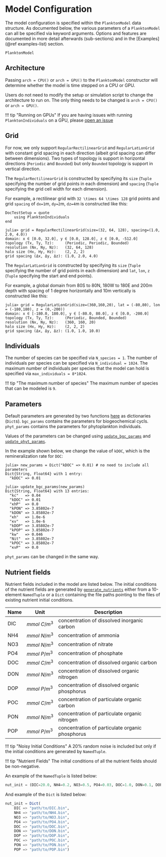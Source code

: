 # Model Configuration

The model configuration is specified within the `PlanktonModel` data structure. As documented below, the various parameters of a `PlanktonModel` can all be specified via keyword arguments. Options and features are documented in more detail afterwards (sub-sections) and in the [Examples](@ref examples-list) section.

```@docs
PlanktonModel
```

## Architecture

Passing `arch = CPU()` or `arch = GPU()` to the `PlanktonModel` constructor will determine whether the model
is time stepped on a CPU or GPU.

Users do not need to modify the setup or simulation script to change the architecture to run on.
The only thing needs to be changed is `arch = CPU()` or `arch = GPU()`.

!!! tip "Running on GPUs"
    If you are having issues with running `PlanktonIndividuals` on a GPU, please
    [open an issue](https://github.com/JuliaOcean/PlanktonIndividuals.jl/issues/new)

## Grid

For now, we only support `RegularRectilinearGrid` and `RegularLatLonGrid` with constant grid spacing in each
direction (albeit grid spacing can differ between dimensions).
Two types of topology is support in horizontal directions (`Periodic` and `Bounded`)
but only `Bounded` topology is support in vertical direction.

The `RegularRectilinearGrid` is constructed by specifying its `size` (`Tuple`
specifying the number of grid points in each dimension) and `spacing` (`Tuple` specifying
the grid cell width for each dimension).

For example, a rectilinear grid with ``32 \times 64 \times 128`` grid points and grid `spacing` of ``dx=1``m, ``dy=2``m, ``dz=4``m is constructed like this:

```@meta
DocTestSetup = quote
    using PlanktonIndividuals
end
```

```jldoctest
julia> grid = RegularRectilinearGrid(size=(32, 64, 128), spacing=(1.0, 2.0, 4.0))
domain: x ∈ [0.0, 32.0], y ∈ [0.0, 128.0], z ∈ [0.0, -512.0]
topology (Tx, Ty, Tz):     (Periodic, Periodic, Bounded)
resolution (Nx, Ny, Nz):   (32, 64, 128)
halo size (Hx, Hy, Hz):    (2, 2, 2)
grid spacing (Δx, Δy, Δz): (1.0, 2.0, 4.0)
```

The `RegularLatLonGrid` is constructed by specifying its `size` (`Tuple`
specifying the number of grid points in each dimension) and `lat`, `lon`, `z` (`Tuple` specifying
the start and end points).

For example, a global domain from 80S to 80N, 180W to 180E and 200m depth with spacing of 1 degree horizontally and 10m vertically
is constructed like this:

```jldoctest
julia> grid = RegularLatLonGrid(size=(360,160,20), lat = (-80,80), lon = (-180,180), z = (0,-200)) 
domain: x ∈ [-180.0, 180.0], y ∈ [-80.0, 80.0], z ∈ [0.0, -200.0]
topology (Tx, Ty, Tz):     (Periodic, Bounded, Bounded)
resolution (Nx, Ny, Nz):   (360, 160, 20)
halo size (Hx, Hy, Hz):    (2, 2, 2)
grid spacing (Δx, Δy, Δz): (1.0, 1.0, 10.0)
```

## Individuals

The number of species can be specified via `N_species = 1`.
The number of individuals per species can be specified via `N_individual = 1024`.
The maximum number of individuals per species that the model can hold is specified via `max_individuals = 8*1024`.

!!! tip "The maximum number of species"
    The maximum number of species that can be modeled is `9`.

## Parameters

Default parameters are generated by two functions [here](https://github.com/JuliaOcean/PlanktonIndividuals.jl/blob/master/src/params/param_default.jl) as dictionaries (`Dict`s).
`bgc_params` contains the parameters for biogeochemical cycls.
`phyt_params` contains the parameters for phytoplankton individuals.

Values of the parameters can be changed using [`update_bgc_params`](@ref) and [`update_phyt_params`](@ref).

In the example shown below, we change the value of `kDOC`, which is the remineralization rate for `DOC`:

```jldoctest
julia> new_params = Dict("kDOC" => 0.01) # no need to include all parameters
Dict{String, Float64} with 1 entry:
  "kDOC" => 0.01

julia> update_bgc_params(new_params)
Dict{String, Float64} with 13 entries:
  "kc"   => 0.04
  "kDOC" => 0.01
  "κhP"  => 0.0
  "kPON" => 3.85802e-7
  "kDON" => 3.85802e-7
  "κh"   => 1.0e-6
  "κv"   => 1.0e-6
  "kDOP" => 3.85802e-7
  "kPOP" => 3.85802e-7
  "kw"   => 0.046
  "Nit"  => 3.85802e-7
  "kPOC" => 3.85802e-7
  "κvP"  => 0.0
```

`phyt_params` can be changed in the same way.

## Nutrient fields

Nutrient fields included in the model are listed below.
The initial conditions of the nutrient fields are generated by [`generate_nutrients`](@ref)
either from a 10-element `NamedTuple` or a `Dict` containing the file paths pointing to the files
of existing nutrient initial conditions.

|Name | Unit        | Description                                     |
|-----|-------------|-------------------------------------------------|
|DIC  |$mmol~C/m^3$ | concentration of dissolved inorganic carbon     |
|NH4  |$mmol~N/m^3$ | concentration of ammonia                        |
|NO3  |$mmol~N/m^3$ | concentration of nitrate                        |
|PO4  |$mmol~P/m^3$ | concentration of phosphate                      |
|DOC  |$mmol~C/m^3$ | concentration of dissolved organic carbon       |
|DON  |$mmol~N/m^3$ | concentration of dissolved organic nitrogen     |
|DOP  |$mmol~P/m^3$ | concentration of dissolved organic phosphorus   |
|POC  |$mmol~C/m^3$ | concentration of particulate organic carbon     |
|PON  |$mmol~N/m^3$ | concentration of particulate organic nitrogen   |
|POP  |$mmol~P/m^3$ | concentration of particulate organic phosphorus |

!!! tip "Noisy Initial Conditions"
    A 20% random noise is included but only if the initial conditions are generated by `NamedTuple`.

!!! tip "Nutrient Fields"
    The initial conditions of all the nutrient fields should be non-negative.

An example of the `NamedTuple` is listed below:

```julia
nut_init = (DIC=20.0, NH4=0.2, NO3=0.5, PO4=0.03, DOC=1.0, DON=0.1, DOP=0.05, POC=0.0, PON=0.0,POP=0.0)
```

And example of the `Dict` is listed below:

```julia
nut_init = Dict(
    DIC => "path/to/DIC.bin",
    NH4 => "path/to/NH4.bin",
    NO3 => "path/to/NO3.bin",
    PO4 => "path/to/PO4.bin",
    DOC => "path/to/DOC.bin",
    DON => "path/to/DON.bin",
    DOP => "path/to/DOP.bin",
    POC => "path/to/POC.bin",
    PON => "path/to/PON.bin",
    POP => "path/to/POP.bin")
```
